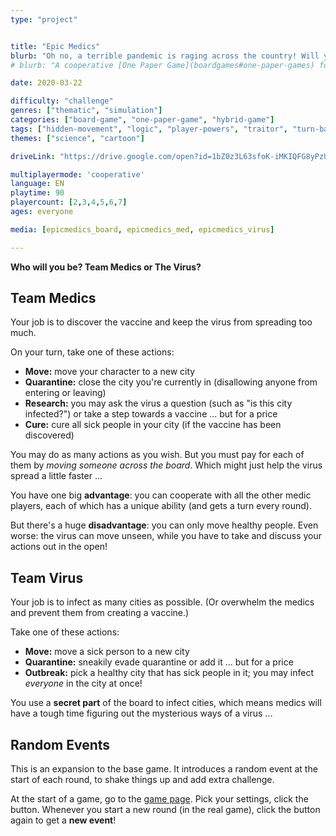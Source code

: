 ```yaml
---
type: "project"


title: "Epic Medics"
blurb: "Oh no, a terrible pandemic is raging across the country! Will you be the heroic medics ... or will you play the virus?"
# blurb: "A cooperative [One Paper Game](boardgames#one-paper-games) for 2--7 players about fighting an uncontrollable pandemic."

date: 2020-03-22

difficulty: "challenge"
genres: ["thematic", "simulation"]
categories: ["board-game", "one-paper-game", "hybrid-game"]
tags: ["hidden-movement", "logic", "player-powers", "traitor", "turn-based", "shared-map", "events"]
themes: ["science", "cartoon"]

driveLink: "https://drive.google.com/open?id=1bZ0z3L63sfoK-iMKIQFG8yPzU5Efe9b-"

multiplayermode: 'cooperative'
language: EN
playtime: 90
playercount: [2,3,4,5,6,7]
ages: everyone

media: [epicmedics_board, epicmedics_med, epicmedics_virus]

---
```


**Who will you be? Team Medics or The Virus?**

## Team Medics

Your job is to discover the vaccine and keep the virus from spreading too much.

On your turn, take one of these actions:
- **Move:** move your character to a new city
- **Quarantine:** close the city you're currently in (disallowing anyone from entering or leaving)
- **Research:** you may ask the virus a question (such as "is this city infected?") or take a step towards a vaccine ... but for a price
- **Cure:** cure all sick people in your city (if the vaccine has been discovered)

You may do as many actions as you wish. But you must pay for each of them by _moving someone across the board_. Which might just help the virus spread a little faster ...

You have one big **advantage**: you can cooperate with all the other medic players, each of which has a unique ability (and gets a turn every round).

But there's a huge **disadvantage**: you can only move healthy people. Even worse: the virus can move unseen, while you have to take and discuss your actions out in the open!

## Team Virus

Your job is to infect as many cities as possible. (Or overwhelm the medics and prevent them from creating a vaccine.)

Take one of these actions:
- **Move:** move a sick person to a new city
- **Quarantine:** sneakily evade quarantine or add it ... but for a price
- **Outbreak:** pick a healthy city that has sick people in it; you may infect _everyone_ in the city at once!

You use a **secret part** of the board to infect cities, which means medics will have a tough time figuring out the mysterious ways of a virus ... 

## Random Events

This is an expansion to the base game. It introduces a random event at the start of each round, to shake things up and add extra challenge.

At the start of a game, go to the [game page](game). Pick your settings, click the button. Whenever you start a new round (in the real game), click the button again to get a **new event**!